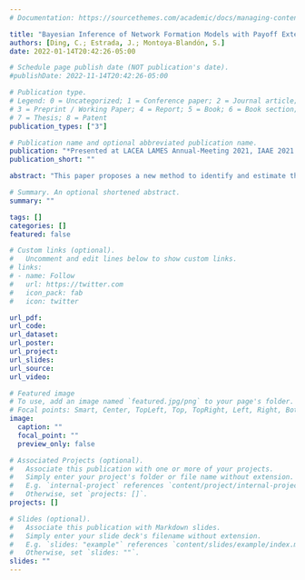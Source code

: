 ```yaml
---
# Documentation: https://sourcethemes.com/academic/docs/managing-content/

title: "Bayesian Inference of Network Formation Models with Payoff Externalities"
authors: [Ding, C.; Estrada, J.; Montoya-Blandón, S.]
date: 2022-01-14T20:42:26-05:00

# Schedule page publish date (NOT publication's date).
#publishDate: 2022-11-14T20:42:26-05:00

# Publication type.
# Legend: 0 = Uncategorized; 1 = Conference paper; 2 = Journal article;
# 3 = Preprint / Working Paper; 4 = Report; 5 = Book; 6 = Book section;
# 7 = Thesis; 8 = Patent
publication_types: ["3"]

# Publication name and optional abbreviated publication name.
publication: "*Presented at LACEA LAMES Annual-Meeting 2021, IAAE 2021 Annual Conference, Young Academics Networks Conference at University of Cambridge, INET, Sixth annual conference on Network Science and Economic. Coming up at North American Summer Meetings of The Econometric Society 2022, IAAE 2022 Annual Conference*"
publication_short: ""

abstract: "This paper proposes a new method to identify and estimate the parameters of the popular Linear-in-Means model of social effects in situations where initial randomization of peers induces the observed network of interest. We argue that the initially randomized peers do not generate social effects. However,  after the randomization, agents can endogenously form relevant connections that can create peer influences. In this context, we introduce a moment condition that aggregates local heterogeneous identifying information for all the individuals in the population. We show that it is possible to identify the parameters of interest by using the exogenous variation in the randomized groups. We prove the consistency and root-n asymptotic normality of the resulting estimator of peer, contextual, and direct effects in the presence of psi-dependence in the network space. The asymptotically efficient variance-covariance matrix is characterized and an estimator is proposed. A Monte Carlo experiment showcases the good small-sample properties of the estimator, while an application using networks of study partners and seatmates among high school students in Hong Kong is included. We find strong positive spillover effects of math test scores among study partners."

# Summary. An optional shortened abstract.
summary: ""

tags: []
categories: []
featured: false

# Custom links (optional).
#   Uncomment and edit lines below to show custom links.
# links:
# - name: Follow
#   url: https://twitter.com
#   icon_pack: fab
#   icon: twitter

url_pdf: 
url_code:
url_dataset:
url_poster:
url_project:
url_slides:
url_source:
url_video:

# Featured image
# To use, add an image named `featured.jpg/png` to your page's folder. 
# Focal points: Smart, Center, TopLeft, Top, TopRight, Left, Right, BottomLeft, Bottom, BottomRight.
image:
  caption: ""
  focal_point: ""
  preview_only: false

# Associated Projects (optional).
#   Associate this publication with one or more of your projects.
#   Simply enter your project's folder or file name without extension.
#   E.g. `internal-project` references `content/project/internal-project/index.md`.
#   Otherwise, set `projects: []`.
projects: []

# Slides (optional).
#   Associate this publication with Markdown slides.
#   Simply enter your slide deck's filename without extension.
#   E.g. `slides: "example"` references `content/slides/example/index.md`.
#   Otherwise, set `slides: ""`.
slides: ""
---
```

